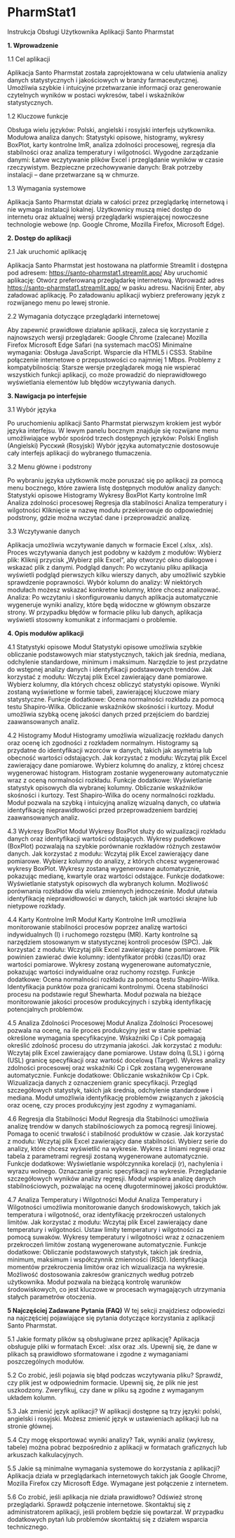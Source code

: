# PharmStat1

Instrukcja Obsługi Użytkownika Aplikacji Santo Pharmstat


**1. Wprowadzenie**
   
1.1 Cel aplikacji

Aplikacja Santo Pharmstat została zaprojektowana w celu ułatwienia analizy danych statystycznych i jakościowych w branży farmaceutycznej. Umożliwia szybkie i intuicyjne przetwarzanie informacji oraz generowanie czytelnych wyników w postaci wykresów, tabel i wskaźników statystycznych.

1.2 Kluczowe funkcje

Obsługa wielu języków: Polski, angielski i rosyjski interfejs użytkownika.
Modułowa analiza danych: Statystyki opisowe, histogramy, wykresy BoxPlot, karty kontrolne ImR, analiza zdolności procesowej, regresja dla stabilności oraz analiza temperatury i wilgotności.
Wygodne zarządzanie danymi: Łatwe wczytywanie plików Excel i przeglądanie wyników w czasie rzeczywistym.
Bezpieczne przechowywanie danych: Brak potrzeby instalacji – dane przetwarzane są w chmurze.

1.3 Wymagania systemowe

Aplikacja Santo Pharmstat działa w całości przez przeglądarkę internetową i nie wymaga instalacji lokalnej. Użytkownicy muszą mieć dostęp do internetu oraz aktualnej wersji przeglądarki wspierającej nowoczesne technologie webowe (np. Google Chrome, Mozilla Firefox, Microsoft Edge).

**2. Dostęp do aplikacji**
   
2.1 Jak uruchomić aplikację

Aplikacja Santo Pharmstat jest hostowana na platformie Streamlit i dostępna pod adresem:
https://santo-pharmstat1.streamlit.app/
Aby uruchomić aplikację:
Otwórz preferowaną przeglądarkę internetową.
Wprowadź adres https://santo-pharmstat1.streamlit.app/ w pasku adresu.
Naciśnij Enter, aby załadować aplikację.
Po załadowaniu aplikacji wybierz preferowany język z rozwijanego menu po lewej stronie.

2.2 Wymagania dotyczące przeglądarki internetowej

Aby zapewnić prawidłowe działanie aplikacji, zaleca się korzystanie z najnowszych wersji przeglądarek:
Google Chrome (zalecane)
Mozilla Firefox
Microsoft Edge
Safari (na systemach macOS)
Minimalne wymagania:
Obsługa JavaScript.
Wsparcie dla HTML5 i CSS3.
Stabilne połączenie internetowe o przepustowości co najmniej 1 Mbps.
Problemy z kompatybilnością: Starsze wersje przeglądarek mogą nie wspierać wszystkich funkcji aplikacji, co może prowadzić do nieprawidłowego wyświetlania elementów lub błędów wczytywania danych.

**3. Nawigacja po interfejsie**

3.1 Wybór języka

Po uruchomieniu aplikacji Santo Pharmstat pierwszym krokiem jest wybór języka interfejsu. W lewym panelu bocznym znajduje się rozwijane menu umożliwiające wybór spośród trzech dostępnych języków:
Polski
English (Angielski)
Русский (Rosyjski)
Wybór języka automatycznie dostosowuje cały interfejs aplikacji do wybranego tłumaczenia.

3.2 Menu główne i podstrony

Po wybraniu języka użytkownik może poruszać się po aplikacji za pomocą menu bocznego, które zawiera listę dostępnych modułów analizy danych:
Statystyki opisowe
Histogramy
Wykresy BoxPlot
Karty kontrolne ImR
Analiza zdolności procesowej
Regresja dla stabilności
Analiza temperatury i wilgotności
Kliknięcie w nazwę modułu przekierowuje do odpowiedniej podstrony, gdzie można wczytać dane i przeprowadzić analizę.

3.3 Wczytywanie danych

Aplikacja umożliwia wczytywanie danych w formacie Excel (.xlsx, .xls). Proces wczytywania danych jest podobny w każdym z modułów:
Wybierz plik: Kliknij przycisk „Wybierz plik Excel”, aby otworzyć okno dialogowe i wskazać plik z danymi.
Podgląd danych: Po wczytaniu pliku aplikacja wyświetli podgląd pierwszych kilku wierszy danych, aby umożliwić szybkie sprawdzenie poprawności.
Wybór kolumn do analizy: W niektórych modułach możesz wskazać konkretne kolumny, które chcesz analizować.
Analiza: Po wczytaniu i skonfigurowaniu danych aplikacja automatycznie wygeneruje wyniki analizy, które będą widoczne w głównym obszarze strony.
W przypadku błędów w formacie pliku lub danych, aplikacja wyświetli stosowny komunikat z informacjami o problemie.

**4. Opis modułów aplikacji**

4.1 Statystyki opisowe
Moduł Statystyki opisowe umożliwia szybkie obliczanie podstawowych miar statystycznych, takich jak średnia, mediana, odchylenie standardowe, minimum i maksimum. Narzędzie to jest przydatne do wstępnej analizy danych i identyfikacji podstawowych trendów.
Jak korzystać z modułu:
Wczytaj plik Excel zawierający dane pomiarowe.
Wybierz kolumny, dla których chcesz obliczyć statystyki opisowe.
Wyniki zostaną wyświetlone w formie tabeli, zawierającej kluczowe miary statystyczne.
Funkcje dodatkowe:
Ocena normalności rozkładu za pomocą testu Shapiro-Wilka.
Obliczanie wskaźników skośności i kurtozy.
Moduł umożliwia szybką ocenę jakości danych przed przejściem do bardziej zaawansowanych analiz.

4.2 Histogramy
Moduł Histogramy umożliwia wizualizację rozkładu danych oraz ocenę ich zgodności z rozkładem normalnym. Histogramy są przydatne do identyfikacji wzorców w danych, takich jak asymetria lub obecność wartości odstających.
Jak korzystać z modułu:
Wczytaj plik Excel zawierający dane pomiarowe.
Wybierz kolumnę do analizy, z której chcesz wygenerować histogram.
Histogram zostanie wygenerowany automatycznie wraz z oceną normalności rozkładu.
Funkcje dodatkowe:
Wyświetlanie statystyk opisowych dla wybranej kolumny.
Obliczanie wskaźników skośności i kurtozy.
Test Shapiro-Wilka do oceny normalności rozkładu.
Moduł pozwala na szybką i intuicyjną analizę wizualną danych, co ułatwia identyfikację nieprawidłowości przed przeprowadzeniem bardziej zaawansowanych analiz.

4.3 Wykresy BoxPlot
Moduł Wykresy BoxPlot służy do wizualizacji rozkładu danych oraz identyfikacji wartości odstających. Wykresy pudełkowe (BoxPlot) pozwalają na szybkie porównanie rozkładów różnych zestawów danych.
Jak korzystać z modułu:
Wczytaj plik Excel zawierający dane pomiarowe.
Wybierz kolumny do analizy, z których chcesz wygenerować wykresy BoxPlot.
Wykresy zostaną wygenerowane automatycznie, pokazując medianę, kwartyle oraz wartości odstające.
Funkcje dodatkowe:
Wyświetlanie statystyk opisowych dla wybranych kolumn.
Możliwość porównania rozkładów dla wielu zmiennych jednocześnie.
Moduł ułatwia identyfikację nieprawidłowości w danych, takich jak wartości skrajne lub nietypowe rozkłady.

4.4 Karty Kontrolne ImR
Moduł Karty Kontrolne ImR umożliwia monitorowanie stabilności procesów poprzez analizę wartości indywidualnych (I) i ruchomego rozstępu (MR). Karty kontrolne są narzędziem stosowanym w statystycznej kontroli procesów (SPC).
Jak korzystać z modułu:
Wczytaj plik Excel zawierający dane pomiarowe.
Plik powinien zawierać dwie kolumny: identyfikator próbki (czas/ID) oraz wartości pomiarowe.
Wykresy zostaną wygenerowane automatycznie, pokazując wartości indywidualne oraz ruchomy rozstęp.
Funkcje dodatkowe:
Ocena normalności rozkładu za pomocą testu Shapiro-Wilka.
Identyfikacja punktów poza granicami kontrolnymi.
Ocena stabilności procesu na podstawie reguł Shewharta.
Moduł pozwala na bieżące monitorowanie jakości procesów produkcyjnych i szybką identyfikację potencjalnych problemów.

4.5 Analiza Zdolności Procesowej
Moduł Analiza Zdolności Procesowej pozwala na ocenę, na ile proces produkcyjny jest w stanie spełniać określone wymagania specyfikacyjne. Wskaźniki Cp i Cpk pomagają określić zdolność procesu do utrzymania jakości.
Jak korzystać z modułu:
Wczytaj plik Excel zawierający dane pomiarowe.
Ustaw dolną (LSL) i górną (USL) granicę specyfikacji oraz wartość docelową (Target).
Wykres analizy zdolności procesowej oraz wskaźniki Cp i Cpk zostaną wygenerowane automatycznie.
Funkcje dodatkowe:
Obliczanie wskaźników Cp i Cpk.
Wizualizacja danych z oznaczeniem granic specyfikacji.
Przegląd szczegółowych statystyk, takich jak średnia, odchylenie standardowe i mediana.
Moduł umożliwia identyfikację problemów związanych z jakością oraz ocenę, czy proces produkcyjny jest zgodny z wymaganiami.

4.6 Regresja dla Stabilności
Moduł Regresja dla Stabilności umożliwia analizę trendów w danych stabilnościowych za pomocą regresji liniowej. Pomaga to ocenić trwałość i stabilność produktów w czasie.
Jak korzystać z modułu:
Wczytaj plik Excel zawierający dane stabilności.
Wybierz serie do analizy, które chcesz wyświetlić na wykresie.
Wykres z liniami regresji oraz tabela z parametrami regresji zostaną wygenerowane automatycznie.
Funkcje dodatkowe:
Wyświetlanie współczynnika korelacji (r), nachylenia i wyrazu wolnego.
Oznaczanie granic specyfikacji na wykresie.
Przeglądanie szczegółowych wyników analizy regresji.
Moduł wspiera analizę danych stabilnościowych, pozwalając na ocenę długoterminowej jakości produktów.

4.7 Analiza Temperatury i Wilgotności
Moduł Analiza Temperatury i Wilgotności umożliwia monitorowanie danych środowiskowych, takich jak temperatura i wilgotność, oraz identyfikację przekroczeń ustalonych limitów.
Jak korzystać z modułu:
Wczytaj plik Excel zawierający dane temperatury i wilgotności.
Ustaw limity temperatury i wilgotności za pomocą suwaków.
Wykresy temperatury i wilgotności wraz z oznaczeniem przekroczeń limitów zostaną wygenerowane automatycznie.
Funkcje dodatkowe:
Obliczanie podstawowych statystyk, takich jak średnia, minimum, maksimum i współczynnik zmienności (RSD).
Identyfikacja momentów przekroczenia limitów oraz ich wizualizacja na wykresie.
Możliwość dostosowania zakresów granicznych według potrzeb użytkownika.
Moduł pozwala na bieżącą kontrolę warunków środowiskowych, co jest kluczowe w procesach wymagających utrzymania stałych parametrów otoczenia.

**5 Najczęściej Zadawane Pytania (FAQ)**
W tej sekcji znajdziesz odpowiedzi na najczęściej pojawiające się pytania dotyczące korzystania z aplikacji Santo Pharmstat.

5.1 Jakie formaty plików są obsługiwane przez aplikację?
Aplikacja obsługuje pliki w formatach Excel: .xlsx oraz .xls. Upewnij się, że dane w plikach są prawidłowo sformatowane i zgodne z wymaganiami poszczególnych modułów.

5.2 Co zrobić, jeśli pojawia się błąd podczas wczytywania pliku?
Sprawdź, czy plik jest w odpowiednim formacie.
Upewnij się, że plik nie jest uszkodzony.
Zweryfikuj, czy dane w pliku są zgodne z wymaganym układem kolumn.

5.3 Jak zmienić język aplikacji?
W aplikacji dostępne są trzy języki: polski, angielski i rosyjski. Możesz zmienić język w ustawieniach aplikacji lub na stronie głównej.

5.4 Czy mogę eksportować wyniki analizy?
Tak, wyniki analiz (wykresy, tabele) można pobrać bezpośrednio z aplikacji w formatach graficznych lub arkuszach kalkulacyjnych.

5.5 Jakie są minimalne wymagania systemowe do korzystania z aplikacji?
Aplikacja działa w przeglądarkach internetowych takich jak Google Chrome, Mozilla Firefox czy Microsoft Edge. Wymagane jest połączenie z internetem.

5.6 Co zrobić, jeśli aplikacja nie działa prawidłowo?
Odśwież stronę przeglądarki.
Sprawdź połączenie internetowe.
Skontaktuj się z administratorem aplikacji, jeśli problem będzie się powtarzał.
W przypadku dodatkowych pytań lub problemów skontaktuj się z działem wsparcia technicznego.

